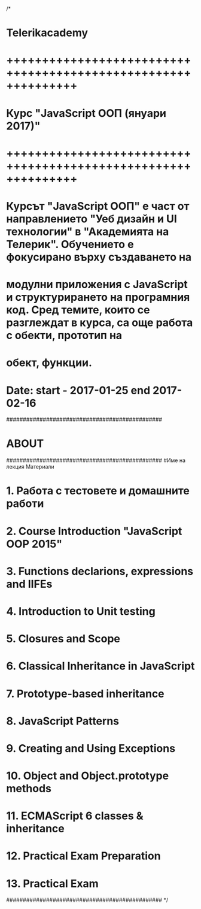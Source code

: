 /*
# Telerikacademy
# ++++++++++++++++++++++++++++++++++++++++++++++++++++++++++++++
#              Курс "JavaScript ООП (януари 2017)" 
# ++++++++++++++++++++++++++++++++++++++++++++++++++++++++++++++
# Курсът "JavaScript ООП" е част от направлението "Уеб дизайн и UI технологии" в "Академията на Телерик". Обучението е фокусирано върху създаването на 
# модулни приложения с JavaScript и структурирането на програмния код. Сред темите, които се разглеждат в курса, са още работа с обекти, прототип на 
# обект, функции.
# Date: start -  2017-01-25 end 2017-02-16 
###############################################
# ABOUT #######################################
###############################################
#Име на лекция	Материали
# 1. Работа с тестовете и домашните работи	
# 2. Course Introduction "JavaScript OOP 2015"	
# 3. Functions declarions, expressions and IIFEs	
# 4. Introduction to Unit testing	
# 5. Closures and Scope	
# 6. Classical Inheritance in JavaScript	
# 7. Prototype-based inheritance	
# 8. JavaScript Patterns	
# 9. Creating and Using Exceptions	
# 10. Object and Object.prototype methods	
# 11. ECMAScript 6 classes & inheritance	
# 12. Practical Exam Preparation	
# 13. Practical Exam
###############################################
*/
